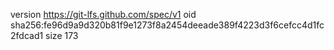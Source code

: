 version https://git-lfs.github.com/spec/v1
oid sha256:fe96d9a9d320b81f9e1273f8a2454deeade389f4223d3f6cefcc4d1fc2fdcad1
size 173
